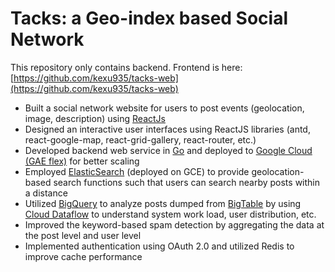 # Tacks: a Geo-index based Social Network
This repository only contains backend. Frontend is here: [https://github.com/kexu935/tacks-web](https://github.com/kexu935/tacks-web)
* Built a social network website for users to post events (geolocation, image, description) using [ReactJs](https://reactjs.org/)
* Designed an interactive user interfaces using ReactJS libraries (antd, react-google-map, react-grid-gallery, react-router, etc.)
* Developed backend web service in [Go](https://golang.org/) and deployed to [Google Cloud (GAE flex)](https://cloud.google.com/appengine/docs/flexible/) for better scaling
* Employed [ElasticSearch](https://www.elastic.co/) (deployed on GCE) to provide geolocation-based search functions such that users can search nearby posts within a distance 
* Utilized [BigQuery](https://cloud.google.com/bigquery/) to analyze posts dumped from [BigTable](https://cloud.google.com/bigtable/) by using [Cloud Dataflow](https://cloud.google.com/dataflow/) to understand system work load, user distribution, etc.
* Improved the keyword-based spam detection by aggregating the data at the post level and user level
* Implemented authentication using OAuth 2.0 and utilized Redis to improve cache performance
